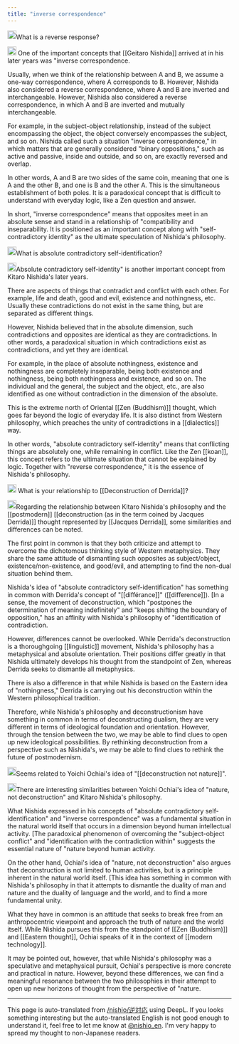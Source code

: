 ```yaml
---
title: "inverse correspondence"
---
```


<img src='https://scrapbox.io/api/pages/nishio-en/nishio/icon' alt='nishio.icon' height="19.5"/>What is a reverse response?

<img src='https://scrapbox.io/api/pages/nishio-en/claude/icon' alt='claude.icon' height="19.5"/> One of the important concepts that [[Geitaro Nishida]] arrived at in his later years was "inverse correspondence.

Usually, when we think of the relationship between A and B, we assume a one-way correspondence, where A corresponds to B. However, Nishida also considered a reverse correspondence, where A and B are inverted and interchangeable. However, Nishida also considered a reverse correspondence, in which A and B are inverted and mutually interchangeable.

For example, in the subject-object relationship, instead of the subject encompassing the object, the object conversely encompasses the subject, and so on. Nishida called such a situation "inverse correspondence," in which matters that are generally considered "binary oppositions," such as active and passive, inside and outside, and so on, are exactly reversed and overlap.

In other words, A and B are two sides of the same coin, meaning that one is A and the other B, and one is B and the other A. This is the simultaneous establishment of both poles. It is a paradoxical concept that is difficult to understand with everyday logic, like a Zen question and answer.

In short, "inverse correspondence" means that opposites meet in an absolute sense and stand in a relationship of "compatibility and inseparability. It is positioned as an important concept along with "self-contradictory identity" as the ultimate speculation of Nishida's philosophy.

<img src='https://scrapbox.io/api/pages/nishio-en/nishio/icon' alt='nishio.icon' height="19.5"/>What is absolute contradictory self-identification?

<img src='https://scrapbox.io/api/pages/nishio-en/claude/icon' alt='claude.icon' height="19.5"/>Absolute contradictory self-identity" is another important concept from Kitaro Nishida's later years.

There are aspects of things that contradict and conflict with each other. For example, life and death, good and evil, existence and nothingness, etc. Usually these contradictions do not exist in the same thing, but are separated as different things.

However, Nishida believed that in the absolute dimension, such contradictions and opposites are identical as they are contradictions. In other words, a paradoxical situation in which contradictions exist as contradictions, and yet they are identical.

For example, in the place of absolute nothingness, existence and nothingness are completely inseparable, being both existence and nothingness, being both nothingness and existence, and so on. The individual and the general, the subject and the object, etc., are also identified as one without contradiction in the dimension of the absolute.

This is the extreme north of Oriental [[Zen (Buddhism)]] thought, which goes far beyond the logic of everyday life. It is also distinct from Western philosophy, which preaches the unity of contradictions in a [[dialectics]] way.

In other words, "absolute contradictory self-identity" means that conflicting things are absolutely one, while remaining in conflict. Like the Zen [[koan]], this concept refers to the ultimate situation that cannot be explained by logic. Together with "reverse correspondence," it is the essence of Nishida's philosophy.

<img src='https://scrapbox.io/api/pages/nishio-en/nishio/icon' alt='nishio.icon' height="19.5"/> What is your relationship to [[Deconstruction of Derrida]]?

<img src='https://scrapbox.io/api/pages/nishio-en/Claude/icon' alt='Claude.icon' height="19.5"/>Regarding the relationship between Kitaro Nishida's philosophy and the [[postmodern]] [[deconstruction (as in the term coined by Jacques Derrida)]] thought represented by [[Jacques Derrida]], some similarities and differences can be noted.

The first point in common is that they both criticize and attempt to overcome the dichotomous thinking style of Western metaphysics. They share the same attitude of dismantling such opposites as subject/object, existence/non-existence, and good/evil, and attempting to find the non-dual situation behind them.

Nishida's idea of "absolute contradictory self-identification" has something in common with Derrida's concept of "[[différance]]" ([[difference]]). [In a sense, the movement of deconstruction, which "postpones the determination of meaning indefinitely" and "keeps shifting the boundary of opposition," has an affinity with Nishida's philosophy of "identification of contradiction.

However, differences cannot be overlooked. While Derrida's deconstruction is a thoroughgoing [[linguistic]] movement, Nishida's philosophy has a metaphysical and absolute orientation. Their positions differ greatly in that Nishida ultimately develops his thought from the standpoint of Zen, whereas Derrida seeks to dismantle all metaphysics.

There is also a difference in that while Nishida is based on the Eastern idea of "nothingness," Derrida is carrying out his deconstruction within the Western philosophical tradition.

Therefore, while Nishida's philosophy and deconstructionism have something in common in terms of deconstructing dualism, they are very different in terms of ideological foundation and orientation. However, through the tension between the two, we may be able to find clues to open up new ideological possibilities. By rethinking deconstruction from a perspective such as Nishida's, we may be able to find clues to rethink the future of postmodernism.

<img src='https://scrapbox.io/api/pages/nishio-en/nishio/icon' alt='nishio.icon' height="19.5"/>Seems related to Yoichi Ochiai's idea of "[[deconstruction not nature]]".

<img src='https://scrapbox.io/api/pages/nishio-en/claude/icon' alt='claude.icon' height="19.5"/>There are interesting similarities between Yoichi Ochiai's idea of "nature, not deconstruction" and Kitaro Nishida's philosophy.

What Nishida expressed in his concepts of "absolute contradictory self-identification" and "inverse correspondence" was a fundamental situation in the natural world itself that occurs in a dimension beyond human intellectual activity. [The paradoxical phenomenon of overcoming the "subject-object conflict" and "identification with the contradiction within" suggests the essential nature of "nature beyond human activity.

On the other hand, Ochiai's idea of "nature, not deconstruction" also argues that deconstruction is not limited to human activities, but is a principle inherent in the natural world itself. [This idea has something in common with Nishida's philosophy in that it attempts to dismantle the duality of man and nature and the duality of language and the world, and to find a more fundamental unity.

What they have in common is an attitude that seeks to break free from an anthropocentric viewpoint and approach the truth of nature and the world itself. While Nishida pursues this from the standpoint of [[Zen (Buddhism)]] and [[Eastern thought]], Ochiai speaks of it in the context of [[modern technology]].

It may be pointed out, however, that while Nishida's philosophy was a speculative and metaphysical pursuit, Ochiai's perspective is more concrete and practical in nature. However, beyond these differences, we can find a meaningful resonance between the two philosophies in their attempt to open up new horizons of thought from the perspective of "nature.

---
This page is auto-translated from [/nishio/逆対応](https://scrapbox.io/nishio/逆対応) using DeepL. If you looks something interesting but the auto-translated English is not good enough to understand it, feel free to let me know at [@nishio_en](https://twitter.com/nishio_en). I'm very happy to spread my thought to non-Japanese readers.